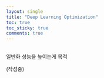 ```yaml
---
layout: single
title: "Deep Learning Optimization"
toc: true
toc_sticky: true
comments: true
---
```


## 
일반화 성능을 높이는게 목적

(작성중)